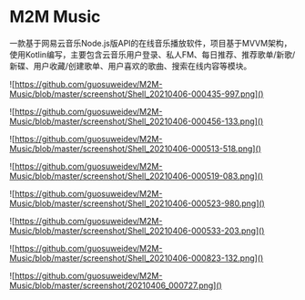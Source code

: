 # M2M Music

一款基于网易云音乐Node.js版API的在线音乐播放软件，项目基于MVVM架构，使用Kotlin编写，主要包含云音乐用户登录、私人FM、每日推荐、推荐歌单/新歌/新碟、用户收藏/创建歌单、用户喜欢的歌曲、搜索在线内容等模块。

![https://github.com/guosuweidev/M2M-Music/blob/master/screenshot/Shell_20210406-000435-997.png]()

![https://github.com/guosuweidev/M2M-Music/blob/master/screenshot/Shell_20210406-000456-133.png]()

![https://github.com/guosuweidev/M2M-Music/blob/master/screenshot/Shell_20210406-000513-518.png]()

![https://github.com/guosuweidev/M2M-Music/blob/master/screenshot/Shell_20210406-000519-083.png]()

![https://github.com/guosuweidev/M2M-Music/blob/master/screenshot/Shell_20210406-000523-980.png]()

![https://github.com/guosuweidev/M2M-Music/blob/master/screenshot/Shell_20210406-000533-203.png]()

![https://github.com/guosuweidev/M2M-Music/blob/master/screenshot/Shell_20210406-000823-132.png]()

![https://github.com/guosuweidev/M2M-Music/blob/master/screenshot/20210406_000727.png]()

